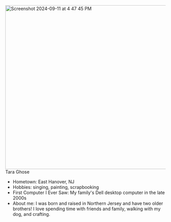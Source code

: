 <img width="515" alt="Screenshot 2024-09-11 at 4 47 45 PM" src="https://github.com/user-attachments/assets/69e99619-896d-438f-a84e-938b97dff796">
Tara Ghose


- Hometown: East Hanover, NJ
- Hobbies: singing, painting, scrapbooking
- First Computer I Ever Saw: My family's Dell desktop computer in the late 2000s
- About me: I was born and raised in Northern Jersey and have two older brothers! I love spending time with friends and family, walking with my dog, and crafting. 


